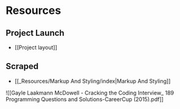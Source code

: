 # Resources
## Project Launch
- [[Project layout]]

## Scraped
- [[_Resources/Markup And Styling/index|Markup And Styling]]

![[Gayle Laakmann McDowell - Cracking the Coding Interview_ 189 Programming Questions and Solutions-CareerCup (2015).pdf]]